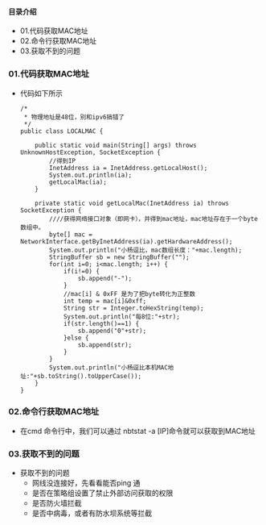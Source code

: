 #### 目录介绍
- 01.代码获取MAC地址
- 02.命令行获取MAC地址
- 03.获取不到的问题




### 01.代码获取MAC地址
- 代码如下所示
    ```
    /*
     * 物理地址是48位，别和ipv6搞错了
     */
    public class LOCALMAC {
    
    	public static void main(String[] args) throws UnknownHostException, SocketException {
    		//得到IP
    		InetAddress ia = InetAddress.getLocalHost();
    		System.out.println(ia);
    		getLocalMac(ia);
    	}
    
    	private static void getLocalMac(InetAddress ia) throws SocketException {
    		////获得网络接口对象（即网卡），并得到mac地址，mac地址存在于一个byte数组中。  
    		byte[] mac = NetworkInterface.getByInetAddress(ia).getHardwareAddress();
    		System.out.println("小杨逗比，mac数组长度："+mac.length);
    		StringBuffer sb = new StringBuffer("");
    		for(int i=0; i<mac.length; i++) {
    			if(i!=0) {
    				sb.append("-");
    			}
    			//mac[i] & 0xFF 是为了把byte转化为正整数  
    			int temp = mac[i]&0xff;
    			String str = Integer.toHexString(temp);
    			System.out.println("每8位:"+str);
    			if(str.length()==1) {
    				sb.append("0"+str);
    			}else {
    				sb.append(str);
    			}
    		}
    		System.out.println("小杨逗比本机MAC地址:"+sb.toString().toUpperCase());
    	}
    }
    ```

### 02.命令行获取MAC地址
- 在cmd 命令行中，我们可以通过 nbtstat -a [IP]命令就可以获取到MAC地址


### 03.获取不到的问题
- 获取不到的问题
    - 网线没连接好，先看看能否ping 通
    - 是否在策略组设置了禁止外部访问获取的权限
    - 是否防火墙拦截
    - 是否中病毒，或者有防水坝系统等拦截
